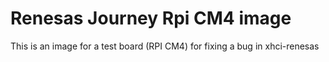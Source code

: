 # Renesas Journey Rpi CM4 image

This is an image for a test board (RPI CM4) for fixing a bug in xhci-renesas
